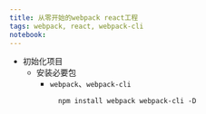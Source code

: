```yaml
--- 
title: 从零开始的webpack react工程
tags: webpack, react, webpack-cli
notebook: 
---
```


- 初始化项目
  - 安装必要包
    - `webpack`、`webpack-cli`
      ```
        npm install webpack webpack-cli -D
      ``` 